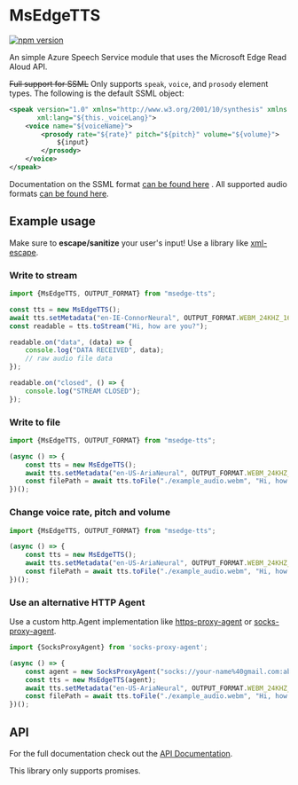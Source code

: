# MsEdgeTTS
[![npm version](https://badge.fury.io/js/msedge-tts.svg)](https://badge.fury.io/js/msedge-tts)

An simple Azure Speech Service module that uses the Microsoft Edge Read Aloud API.

~~Full support for SSML~~ Only supports `speak`, `voice`, and `prosody` element types. The following is the default SSML object:

```xml
<speak version="1.0" xmlns="http://www.w3.org/2001/10/synthesis" xmlns:mstts="https://www.w3.org/2001/mstts"
       xml:lang="${this._voiceLang}">
    <voice name="${voiceName}">
        <prosody rate="${rate}" pitch="${pitch}" volume="${volume}">
            ${input}
        </prosody>
    </voice>
</speak>
```

Documentation on the SSML
format [can be found here](https://docs.microsoft.com/en-us/azure/cognitive-services/speech-service/speech-synthesis-markup)
. All supported audio formats [can be found here](./src/OUTPUT_FORMAT.ts).

## Example usage

Make sure to **escape/sanitize** your user's input!
Use a library like [xml-escape](https://www.npmjs.com/package/xml-escape).

### Write to stream

```js
import {MsEdgeTTS, OUTPUT_FORMAT} from "msedge-tts";

const tts = new MsEdgeTTS();
await tts.setMetadata("en-IE-ConnorNeural", OUTPUT_FORMAT.WEBM_24KHZ_16BIT_MONO_OPUS);
const readable = tts.toStream("Hi, how are you?");

readable.on("data", (data) => {
    console.log("DATA RECEIVED", data);
    // raw audio file data
});

readable.on("closed", () => {
    console.log("STREAM CLOSED");
});
```

### Write to file

```js
import {MsEdgeTTS, OUTPUT_FORMAT} from "msedge-tts";

(async () => {
    const tts = new MsEdgeTTS();
    await tts.setMetadata("en-US-AriaNeural", OUTPUT_FORMAT.WEBM_24KHZ_16BIT_MONO_OPUS);
    const filePath = await tts.toFile("./example_audio.webm", "Hi, how are you?");  
})();
```

### Change voice rate, pitch and volume
```js
import {MsEdgeTTS, OUTPUT_FORMAT} from "msedge-tts";

(async () => {
    const tts = new MsEdgeTTS();
    await tts.setMetadata("en-US-AriaNeural", OUTPUT_FORMAT.WEBM_24KHZ_16BIT_MONO_OPUS);
    const filePath = await tts.toFile("./example_audio.webm", "Hi, how are you?", {rate: 0.5, pitch: "+200Hz"});
})();
```

### Use an alternative HTTP Agent
Use a custom http.Agent implementation like [https-proxy-agent](https://github.com/TooTallNate/proxy-agents) or [socks-proxy-agent](https://github.com/TooTallNate/proxy-agents/tree/main/packages/socks-proxy-agent).
```js
import {SocksProxyAgent} from 'socks-proxy-agent';

(async () => {
    const agent = new SocksProxyAgent("socks://your-name%40gmail.com:abcdef12345124@br41.nordvpn.com")
    const tts = new MsEdgeTTS(agent);
    await tts.setMetadata("en-US-AriaNeural", OUTPUT_FORMAT.WEBM_24KHZ_16BIT_MONO_OPUS);
    const filePath = await tts.toFile("./example_audio.webm", "Hi, how are you?");
})();
```

## API

For the full documentation check out the [API Documentation](https://migushthe2nd.github.io/MsEdgeTTS).

This library only supports promises.